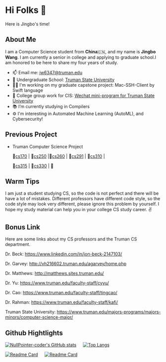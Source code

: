 # Hi Folks 👋

Here is Jingbo's time!

## About Me
I am a Computer Science student from **China**🇨🇳, and my name is **Jingbo Wang**. I am currently a senior in college and applying to graduate school.I am honored to be here to share my four years of study.

- 📫 Email me: jw6347@truman.edu
- 🏫 Undergraduate School: [Truman State University](https://www.truman.edu/)
- 👨‍🎓 I'm working on my graduate capstone project: Mac-SSH-Client by Swift language
- 🔭 College group work for CIS:  [Wechat mini-program for Truman State University](https://github.com/The-Fabulous-Truman-Developer)
- 📚 I’m currently studying in Compilers
- ⚙️ I'm interesting in Automated Machine Learning (AutoML), and Cybersecurity!


## Previous Project

- Truman Computer Science Project

    📎[cs170](https://github.com/NullPointer-coder/cs170)  |  📎[cs250](https://github.com/NullPointer-coder/cs250) |📎[cs260](https://github.com/NullPointer-coder/cs260) | 📎[cs291](https://github.com/NullPointer-coder/cs291) | 📎[cs310](https://github.com/NullPointer-coder/cs310) |

    📎[cs315](https://github.com/NullPointer-coder/cs315) | 📎[cs330](https://github.com/TheRealMilesLee/CS-315) | 📎[](https://github.com/TheRealMilesLee/CS-330)

## Warm Tips

I am just a student studying CS, so the code is not perfect and there will be have a lot of mistakes. Different professors have different code style, so the code style may look very different, please ignore this problem by yourself. I hope my study material can help you in your college CS study career. ✌️

## Bonus Link

Here are some links about my CS professors and the Truman CS department.

Dr. Beck: <https://www.linkedin.com/in/jon-beck-2147103/>

Dr. Garvey: <http://vh216602.truman.edu/agarvey/home.php>

Dr. Matthews: <http://matthews.sites.truman.edu/>

Dr. Yu: <https://www.truman.edu/faculty-staff/cyyu/>

Dr. Cao: <https://www.truman.edu/faculty-staff/tingcao/>

Dr. Rahman: <https://www.truman.edu/faculty-staff/kafi/>

Truman State University: <https://www.truman.edu/majors-programs/majors-minors/computer-science-major/>


## Github Hightlights

[![NullPointer-coder's GitHub stats](https://github-readme-stats.vercel.app/api?username=NullPointer-coder&show_icons=true&theme=radical)](https://github.com/anuraghazra/github-readme-stats) &emsp; [![Top Langs](https://github-readme-stats.vercel.app/api/top-langs/?username=NullPointer-coder&theme=radical&langs_count=5)](https://github.com/anuraghazra/github-readme-stats)

[![Readme Card](https://github-readme-stats.vercel.app/api/pin/?username=NullPointer-coder&repo=WechatDeveloper&show_icons=true&theme=tokyonight)](https://github.com/The-Fabulous-Truman-Developer/WechatDeveloper) &emsp; [![Readme Card](https://github-readme-stats.vercel.app/api/pin/?username=NullPointer-coder&repo=Mac-SSH-Client&show_icons=true&theme=tokyonight)](https://github.com/NullPointer-coder/Mac-SSH-Client)
